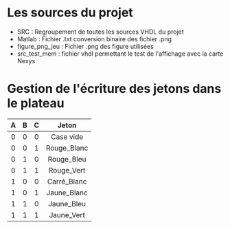 # Les sources du projet

 - SRC : Regroupement de toutes les sources VHDL du projet
 - Matlab :  Fichier .txt conversion binaire des fichier .png
 - figure_png_jeu :  Fichier .png des figure utilisées
 - src_test_mem : fichier vhdl permettant le test de l'affichage avec la carte Nexys


# Gestion de l'écriture des jetons dans le plateau
| A | B | C | Jeton         |
|:-:|:-:|:-:|:-------------:|
| 0 | 0 | 0 | Case vide     |
| 0 | 0 | 1 | Rouge_Blanc   |
| 0 | 1 | 0 | Rouge_Bleu    |
| 0 | 1 | 1 | Rouge_Vert    |
| 1 | 0 | 0 | Carré_Blanc   |
| 1 | 0 | 1 | Jaune_Blanc   | 
| 1 | 1 | 0 | Jaune_Bleu    |
| 1 | 1 | 1 | Jaune_Vert    |
